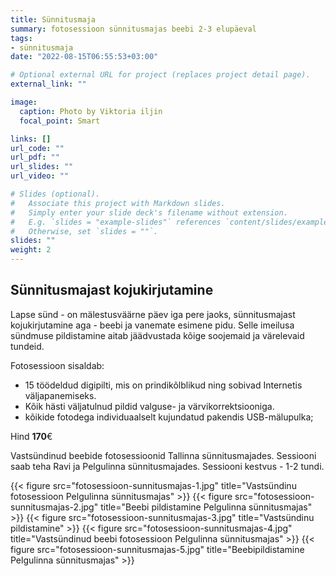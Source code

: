 ```yaml
---
title: Sünnitusmaja
summary: fotosessioon sünnitusmajas beebi 2-3 elupäeval
tags:
- sünnitusmaja
date: "2022-08-15T06:55:53+03:00"

# Optional external URL for project (replaces project detail page).
external_link: ""

image:
  caption: Photo by Viktoria iljin
  focal_point: Smart

links: []
url_code: ""
url_pdf: ""
url_slides: ""
url_video: ""

# Slides (optional).
#   Associate this project with Markdown slides.
#   Simply enter your slide deck's filename without extension.
#   E.g. `slides = "example-slides"` references `content/slides/example-slides.md`.
#   Otherwise, set `slides = ""`.
slides: ""
weight: 2
---
```


## Sünnitusmajast kojukirjutamine 

Lapse sünd - on mälestusväärne päev iga pere jaoks, sünnitusmajast kojukirjutamine aga - beebi ja vanemate esimene pidu. Selle imeilusa sündmuse pildistamine aitab jäädvustada kõige soojemaid ja värelevaid tundeid. 

Fotosessioon sisaldab: 
* 15 töödeldud digipilti, mis on prindikõlblikud ning sobivad Internetis väljapanemiseks. 
* Kõik hästi väljatulnud pildid valguse- ja värvikorrektsiooniga. 
* kõikide fotodega individuaalselt kujundatud pakendis USB-mälupulka; 

Hind **170**€ 

Vastsündinud beebide fotosessioonid Tallinna sünnitusmajades. Sessiooni saab teha Ravi ja Pelgulinna sünnitusmajades. Sessiooni kestvus - 1-2 tundi. 

{{< figure src="fotosessioon-sunnitusmajas-1.jpg" title="Vastsündinu fotosessioon Pelgulinna sünnitusmajas" >}}
{{< figure src="fotosessioon-sunnitusmajas-2.jpg" title="Beebi pildistamine Pelgulinna sünnitusmajas" >}}
{{< figure src="fotosessioon-sunnitusmajas-3.jpg" title="Vastsündinu pildistamine" >}}
{{< figure src="fotosessioon-sunnitusmajas-4.jpg" title="Vastsündinud beebi fotosessioon Pelgulinna sünnitusmajas" >}}
{{< figure src="fotosessioon-sunnitusmajas-5.jpg" title="Beebipildistamine Pelgulinna sünnitusmajas" >}}
